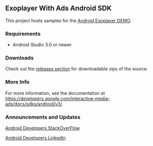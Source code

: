 Exoplayer With Ads Android SDK
--------------------------

This project hosts samples for the [Android Exoplayer DEMO](https://github.com/akashficus/ExoplyerAdsVideoDemo).

### Requirements

*   Android Studio 3.0 or newer

### Downloads
Check out the [releases section](https://github.com/akashficus/ExoplyerAdsVideoDemo/releases) for downloadable zips of the source.

### More Info
For more information, see the documentation at https://developers.google.com/interactive-media-ads/docs/sdks/android/v3/.

### Announcements and Updates

[Android Developers StackOverFlow](https://stackoverflow.com/users/698716/akash-singh/)

[Android Developers LinkedIn](https://www.linkedin.com/in/androidcoder/)
